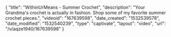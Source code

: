 {
    "title": "WithinUrMeans - Summer Crochet",
    "description": "Your Grandma's crochet is actually in fashion. Shop some of my favorite summer crochet pieces.",
    "videoid": "167639598",
    "date_created": "1532539578",
    "date_modified": "1532540239",
    "type": "captivate",
    "layout": "video",
    "url": "\/v\/aqze1940\/167639598"
}